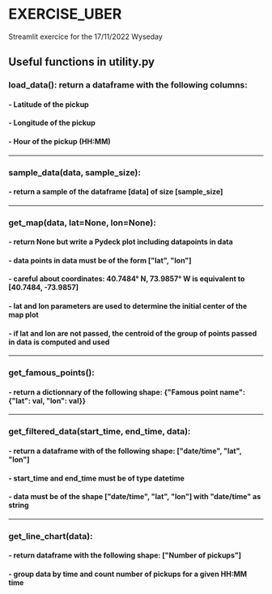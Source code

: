 # EXERCISE_UBER
Streamlit exercice for the 17/11/2022 Wyseday


## Useful functions in utility.py

### load_data(): return a dataframe with the following columns: 

#### - Latitude of the pickup
#### - Longitude of the pickup
#### - Hour of the pickup (HH:MM)

----------------------------
                                                              
### sample_data(data, sample_size):
#### - return a sample of the dataframe [data] of size [sample_size]

----------------------------

### get_map(data, lat=None, lon=None):
#### - return None but write a Pydeck plot including datapoints in data
#### - data points in data must be of the form ["lat", "lon"]
#### - careful about coordinates: 40.7484° N, 73.9857° W is equivalent to [40.7484, -73.9857]
#### - lat and lon parameters are used to determine the initial center of the map plot
#### - if lat and lon are not passed, the centroid of the group of points passed in data is computed and used

----------------------------
                                     
### get_famous_points(): 
#### - return a dictionnary of the following shape: {"Famous point name": {"lat": val, "lon": val}}

----------------------------

### get_filtered_data(start_time, end_time, data): 
#### - return a dataframe with of the following shape: ["date/time",   "lat", "lon"]
#### - start_time and end_time must be of type datetime
#### - data must be of the shape ["date/time", "lat", "lon"] with "date/time" as string

----------------------------

### get_line_chart(data): 
#### - return dataframe with the following shape: ["Number of pickups"]
#### - group data by time and count number of pickups for a given HH:MM time
                                           
